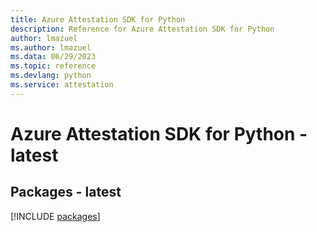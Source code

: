 ```yaml
---
title: Azure Attestation SDK for Python
description: Reference for Azure Attestation SDK for Python
author: lmazuel
ms.author: lmazuel
ms.data: 06/29/2023
ms.topic: reference
ms.devlang: python
ms.service: attestation
---
```

# Azure Attestation SDK for Python - latest
## Packages - latest
[!INCLUDE [packages](attestation-index.md)]